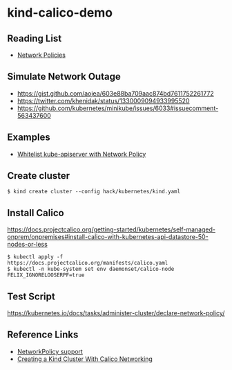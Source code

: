# kind-calico-demo

## Reading List

- [Network Policies](https://kubernetes.io/docs/concepts/services-networking/network-policies/)

## Simulate Network Outage

- https://gist.github.com/aojea/603e88ba709aac874bd7611752261772
- https://twitter.com/khenidak/status/1330009094933995520
- https://github.com/kubernetes/minikube/issues/6033#issuecomment-563437600

## Examples

- [Whitelist kube-apiserver with Network Policy](https://stackoverflow.com/questions/58790124/whitelist-kube-apiserver-with-network-polic)

## Create cluster

```
$ kind create cluster --config hack/kubernetes/kind.yaml
```

## Install Calico

https://docs.projectcalico.org/getting-started/kubernetes/self-managed-onprem/onpremises#install-calico-with-kubernetes-api-datastore-50-nodes-or-less

```
$ kubectl apply -f https://docs.projectcalico.org/manifests/calico.yaml
$ kubectl -n kube-system set env daemonset/calico-node FELIX_IGNORELOOSERPF=true
```

## Test Script

https://kubernetes.io/docs/tasks/administer-cluster/declare-network-policy/

## Reference Links

- [NetworkPolicy support](https://github.com/kubernetes-sigs/kind/issues/842)
- [Creating a Kind Cluster With Calico Networking](https://alexbrand.dev/post/creating-a-kind-cluster-with-calico-networking/)
